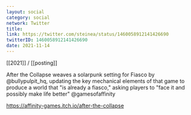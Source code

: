 ```yaml
---
layout: social
category: social
network: Twitter
title:
link: https://twitter.com/steinea/status/1460058912141426690
twitterID: 1460058912141426690
date: 2021-11-14
---
```


[[2021]] / [[posting]]

After the Collapse weaves a solarpunk setting for Fiasco by @bullypulpit_hq, updating the key mechanical elements of that game to produce a world that "is already a fiasco," asking players to "face it and possibly make life better" @gamesofaffinity

<https://affinity-games.itch.io/after-the-collapse>
